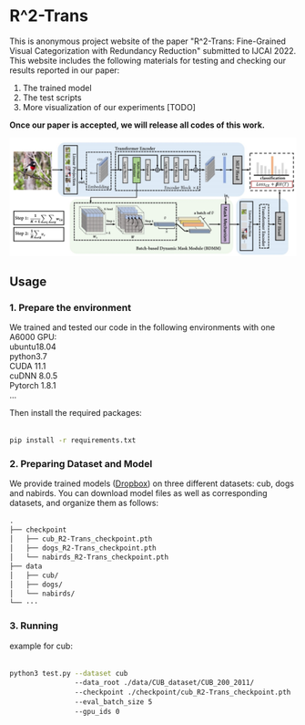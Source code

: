# R^2-Trans

This is anonymous project website of the paper 
"R^2-Trans: Fine-Grained Visual Categorization with Redundancy Reduction" submitted to IJCAI 2022. 
This website includes the following materials for testing and checking our results reported in our paper:

1. The trained model
2. The test scripts
3. More visualization of our experiments [TODO]


**Once our paper is accepted, we will release all codes of this work.**

![our framework](./figs/framework.jpg)


## Usage

### 1. Prepare the environment

We trained and tested our code in the following environments with one A6000 GPU:  
ubuntu18.04   
python3.7  
CUDA 11.1  
cuDNN 8.0.5  
Pytorch 1.8.1  
...

Then install the required packages:

``` bash

pip install -r requirements.txt

```

### 2. Preparing Dataset and Model
We provide trained models ([Dropbox](https://www.dropbox.com/sh/vhl6yns2vbgy2we/AAAWnn4P43C7c1PEpKIrp2MBa?dl=0)) 
on three different datasets: cub, dogs and nabirds.
You can download model files as well as corresponding datasets, and organize them as follows:

```
.
├── checkpoint
│   ├── cub_R2-Trans_checkpoint.pth
│   ├── dogs_R2-Trans_checkpoint.pth
│   └── nabirds_R2-Trans_checkpoint.pth
├── data
│   ├── cub/
│   ├── dogs/
│   └── nabirds/
└── ···
```


### 3. Running

example for cub:
```bash

python3 test.py --dataset cub 
                --data_root ./data/CUB_dataset/CUB_200_2011/ 
                --checkpoint ./checkpoint/cub_R2-Trans_checkpoint.pth
                --eval_batch_size 5
                --gpu_ids 0

```






